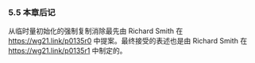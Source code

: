 ### 5.5    本章后记

从临时量初始化的强制复制消除最先由 Richard Smith 在 https://wg21.link/p0135r0 中提案。最终接受的表述也是由 Richard Smith 在 https://wg21.link/p0135r1 中制定的。